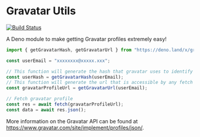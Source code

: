 # Gravatar Utils

[![Build Status](https://travis-ci.com/aniketgargya/gravatar-utils.svg?branch=master)](https://travis-ci.com/aniketgargya/gravatar-utils)

A Deno module to make getting Gravatar profiles extremely easy!

```javascript
import { getGravatarHash, getGravatarUrl } from "https://deno.land/x/gravatar_utils/mod.ts";

const userEmail = "xxxxxxxx@xxxxx.xxx";

// This function will generate the hash that gravatar uses to identify users, will return something similar to xxxxxxxxxxxxxxxxxxxxx
const userHash = getGravatarHash(userEmail);
// This function will generate the url that is accessible by any fetch library, will return something similar to https://www.gravatar.com/xxxxxxxxxxxxxxxxxxxxx.json
const gravatarProfileUrl = getGravatarUrl(userEmail);

// Fetch gravatar profile
const res = await fetch(gravatarProfileUrl);
const data = await res.json();
```

More information on the Gravatar API can be found at https://www.gravatar.com/site/implement/profiles/json/.